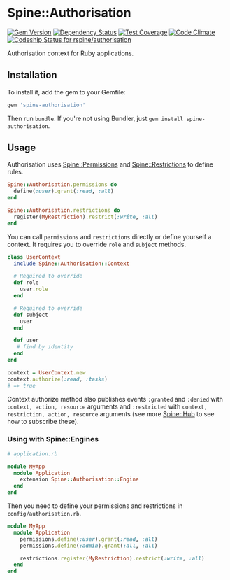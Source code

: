 # Spine::Authorisation

[![Gem Version](https://badge.fury.io/rb/spine-authorisation.svg)](http://badge.fury.io/rb/spine-authorisation)
[![Dependency Status](https://gemnasium.com/rspine/authorisation.svg)](https://gemnasium.com/rspine/authorisation)
[![Test Coverage](https://codeclimate.com/github/rspine/authorisation/badges/coverage.svg)](https://codeclimate.com/github/rspine/authorisation/coverage)
[![Code Climate](https://codeclimate.com/github/rspine/authorisation/badges/gpa.svg)](https://codeclimate.com/github/rspine/authorisation)
[![Codeship Status for rspine/authorisation](https://codeship.com/projects/f6de77f0-edaf-0132-b6b1-1efd3f886df2/status?branch=master)](https://codeship.com/projects/84059)

Authorisation context for Ruby applications.

## Installation

To install it, add the gem to your Gemfile:

```ruby
gem 'spine-authorisation'
```

Then run `bundle`. If you're not using Bundler, just `gem install spine-authorisation`.

## Usage

Authorisation uses [Spine::Permissions](https://github.com/rspine/permissions)
and [Spine::Restrictions](https://github.com/rspine/restrictions) to define
rules.

```ruby
Spine::Authorisation.permissions do
  define(:user).grant(:read, :all)
end

Spine::Authorisation.restrictions do
  register(MyRestriction).restrict(:write, :all)
end
```

You can call `permissions` and `restrictions` directly or define yourself a
context. It requires you to override `role` and `subject` methods.

```ruby
class UserContext
  include Spine::Authorisation::Context

  # Required to override
  def role
    user.role
  end

  # Required to override
  def subject
    user
  end

  def user
   # find by identity
  end
end

context = UserContext.new
context.authorize(:read, :tasks)
# => true
```

Context authorize method also publishes events `:granted` and `:denied` with
`context, action, resource` arguments and `:restricted` with
`context, restriction, action, resource` arguments (see more
[Spine::Hub](https://github.com/rspine/hub) to see how to subscribe these).

### Using with Spine::Engines

```ruby
# application.rb

module MyApp
  module Application
    extension Spine::Authorisation::Engine
  end
end
```

Then you need to define your permissions and restrictions in
`config/authorisation.rb`.

```ruby
module MyApp
  module Application
    permissions.define(:user).grant(:read, :all)
    permissions.define(:admin).grant(:all, :all)

    restrictions.register(MyRestriction).restrict(:write, :all)
  end
end
```
